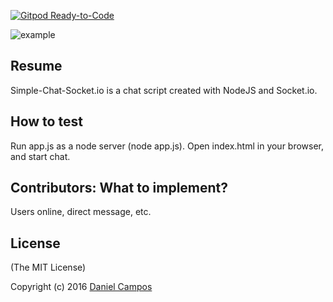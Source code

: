 [![Gitpod Ready-to-Code](https://img.shields.io/badge/Gitpod-Ready--to--Code-blue?logo=gitpod)](https://gitpod.io/#https://github.com/dericeira/Simple-Chat-Socket.io) 

![example](https://raw.githubusercontent.com/dericeira/Simple-Chat-Socket.io/master/example.gif)

## Resume
Simple-Chat-Socket.io is a chat script created with NodeJS and Socket.io.

## How to test
Run app.js as a node server (node app.js). Open index.html in your browser, and start chat.

## Contributors: What to implement?
Users online, direct message, etc.


## License
(The MIT License)

Copyright (c) 2016 [Daniel Campos](d.ericeira@hotmail.com)